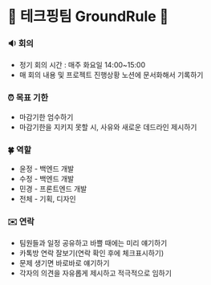 # 🎀 테크핑팀 GroundRule 🎀

### 🔉 회의

- 정기 회의 시간 : 매주 화요일 14:00~15:00
- 매 회의 내용 및 프로젝트 진행상황 노션에 문서화해서 기록하기

### ⏰ 목표 기한

- 마감기한 엄수하기
- 마감기한을 지키지 못할 시, 사유와 새로운 데드라인 제시하기

### 🍀 역할

- 윤정 - 백엔드 개발
- 수정 - 백엔드 개발
- 민경 - 프론트엔드 개발
- 전체 - 기획, 디자인

### ✉️ 연락

- 팀원들과 일정 공유하고 바쁠 때에는 미리 얘기하기
- 카톡방 연락 잘보기(연락 확인 후에 체크표시하기)
- 문제 생기면 바로바로 얘기하기
- 각자의 의견을 자유롭게 제시하고 적극적으로 임하기
